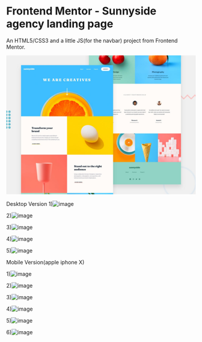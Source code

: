 # Frontend Mentor - Sunnyside agency landing page

An HTML5/CSS3 and a little JS(for the navbar) project from Frontend Mentor.

![Design preview for the Sunnyside agency landing page coding challenge](./design/desktop-preview.jpg)

Desktop Version
1)![image](https://user-images.githubusercontent.com/15713570/149638834-3f7cbfc5-d109-4468-b67e-a3c3a8a0051f.png)

2)![image](https://user-images.githubusercontent.com/15713570/149638837-522fd194-8ab4-4364-87d1-89fdd3688072.png)

3)![image](https://user-images.githubusercontent.com/15713570/149638863-20624564-24c0-49e5-aeba-0c17402db9f3.png)

4)![image](https://user-images.githubusercontent.com/15713570/149638876-013aef45-e8cd-4d17-a534-806689dc4f24.png)

5)![image](https://user-images.githubusercontent.com/15713570/149638901-b6bc7714-f561-4bd4-85a7-bd81020bed05.png)

Mobile Version(apple iphone X)

1)![image](https://user-images.githubusercontent.com/15713570/149638924-6c6b5fac-33ee-4fc5-844f-4e40ca1bf4ef.png)

2)![image](https://user-images.githubusercontent.com/15713570/149638933-8321d1fc-60ea-49c6-ae67-aca1b1838aed.png)

3)![image](https://user-images.githubusercontent.com/15713570/149638937-c6fc88e3-5b77-480c-9752-4cb45e2eef91.png)

4)![image](https://user-images.githubusercontent.com/15713570/149638945-708577b7-98ee-42c2-8599-5d93606fa6c5.png)

5)![image](https://user-images.githubusercontent.com/15713570/149638948-facdec61-4c92-41c6-b943-90998fe222b1.png)

6)![image](https://user-images.githubusercontent.com/15713570/149638957-d8b97478-a682-4a87-90a5-651dcc426d06.png)
